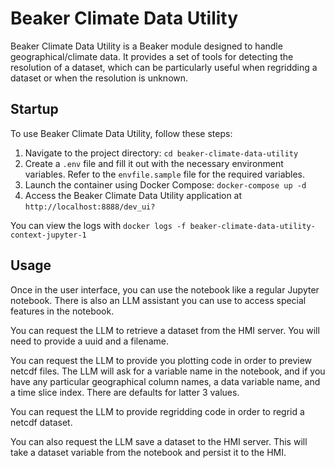 # Beaker Climate Data Utility

Beaker Climate Data Utility is a Beaker module designed to handle geographical/climate data. It provides a set of tools for detecting the resolution of a dataset, which can be particularly useful when regridding a dataset or when the resolution is unknown.

## Startup

To use Beaker Climate Data Utility, follow these steps:

1. Navigate to the project directory: `cd beaker-climate-data-utility`
2. Create a `.env` file and fill it out with the necessary environment variables. Refer to the `envfile.sample` file for the required variables.
3. Launch the container using Docker Compose: `docker-compose up -d`
4. Access the Beaker Climate Data Utility application at `http://localhost:8888/dev_ui?`

You can view the logs with `docker logs -f beaker-climate-data-utility-context-jupyter-1`

## Usage

Once in the user interface, you can use the notebook like a regular Jupyter notebook. There is also an LLM assistant you can use to access special features in the notebook.

You can request the LLM to retrieve a dataset from the HMI server. You will need to provide a uuid and a filename.

You can request the LLM to provide you plotting code in order to preview netcdf files.
The LLM will ask for a variable name in the notebook, and if you have any particular geographical column names, a data variable name, and a time slice index.
There are defaults for latter 3 values.

You can request the LLM to provide regridding code in order to regrid a netcdf dataset.

You can also request the LLM save a dataset to the HMI server. This will take a dataset variable from the notebook and persist it to the HMI.

